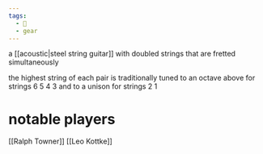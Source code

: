 ```yaml
---
tags:
  - 🌱
  - gear
---
```

a [[acoustic|steel string guitar]] with doubled strings that are fretted simultaneously

the highest string of each pair is traditionally tuned to an octave above for strings 6 5 4 3 and to a unison for strings 2 1
# notable players
[[Ralph Towner]]
[[Leo Kottke]]